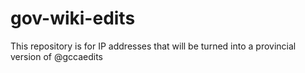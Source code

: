 gov-wiki-edits
==============


This repository is for IP addresses that will be turned into a provincial version of @gccaedits
